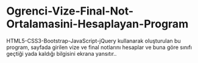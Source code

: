 # Ogrenci-Vize-Final-Not-Ortalamasini-Hesaplayan-Program
HTML5-CSS3-Bootstrap-JavaScript-jQuery kullanarak oluşturulan bu program, sayfada girilen vize ve final notlarını hesaplar ve buna göre sınıfı geçtiği yada kaldığı bilgisini ekrana yansıtır..
